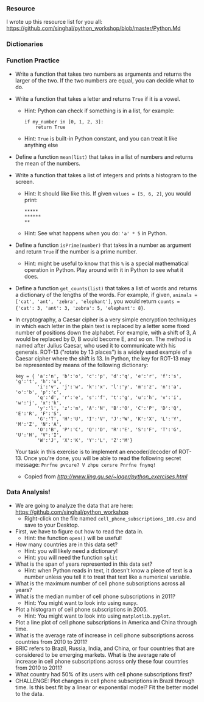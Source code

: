 ### Resource
I wrote up this resource list for you all: https://github.com/singhal/python_workshop/blob/master/Python.Md


### Dictionaries



### Function Practice

- Write a function that takes two numbers as arguments and returns the larger of the two. If the two numbers are equal, you can decide what to do.
- Write a function that takes a letter and returns `True` if it is a vowel.
	- Hint: Python can check if something is in a list, for example:
		```
		if my_number in [0, 1, 2, 3]:
			return True
		``` 
	- Hint: `True` is built-in Python constant, and you can treat it like anything else
- Define a function `mean(list)` that takes in a list of numbers and returns the mean of the numbers.
- Write a function that takes a list of integers and prints a histogram to the screen.

	- Hint: It should like like this. If given `values = [5, 6, 2]`, you would print:

		```
		*****
		******
		**
		```
	- Hint: See what happens when you do: `'a' * 5` in Python.
- Define a function `isPrime(number)` that takes in a number as argument and return `True` if the number is a prime number.

	- Hint: might be useful to know that this `%` is a special mathematical operation in Python. Play around with it in Python to see what it does.
- Define a function `get_counts(list)` that takes a list of words and returns a dictionary of the lengths of the words. For example, if given, `animals = ['cat', 'ant', 'zebra', 'elephant']`, you would return `counts = {'cat': 3, 'ant': 3, 'zebra': 5, 'elephant': 8}`.
- In cryptography, a Caesar cipher is a very simple encryption techniques in which each letter in the plain text is replaced by a letter some fixed number of positions down the alphabet. For example, with a shift of 3, A would be replaced by D, B would become E, and so on. The method is named after Julius Caesar, who used it to communicate with his generals. ROT-13 ("rotate by 13 places") is a widely used example of a Caesar cipher where the shift is 13. In Python, the key for ROT-13 may be represented by means of the following dictionary:

	```
	key = {	'a':'n', 'b':'o', 'c':'p', 'd':'q', 'e':'r', 'f':'s', 'g':'t', 'h':'u', 
       		'i':'v', 'j':'w', 'k':'x', 'l':'y', 'm':'z', 'n':'a', 'o':'b', 'p':'c', 
       		'q':'d', 'r':'e', 's':'f', 't':'g', 'u':'h', 'v':'i', 'w':'j', 'x':'k',
       		'y':'l', 'z':'m', 'A':'N', 'B':'O', 'C':'P', 'D':'Q', 'E':'R', 'F':'S', 
       		'G':'T', 'H':'U', 'I':'V', 'J':'W', 'K':'X', 'L':'Y', 'M':'Z', 'N':'A', 
       		'O':'B', 'P':'C', 'Q':'D', 'R':'E', 'S':'F', 'T':'G', 'U':'H', 'V':'I', 
       		'W':'J', 'X':'K', 'Y':'L', 'Z':'M'}
     ```
  Your task in this exercise is to implement an encoder/decoder of ROT-13. Once you're done, you will be able to read the following secret message: `Pnrfne pvcure? V zhpu cersre Pnrfne fnynq!`
	- Copied from _http://www.ling.gu.se/~lager/python_exercises.html_


### Data Analysis!
- We are going to analyze the data that are here: https://github.com/singhal/python_workshop
	- Right-click on the file named `cell_phone_subscriptions_100.csv` and save to your Desktop.
- First, we have to figure out how to read the data in.
	- Hint: the function `open()` will be useful!
- How many countries are in this data set?
	- Hint: you will likely need a dictionary!
	- Hint: you will need the function `split`
- What is the span of years represented in this data set?
	- Hint: when Python reads in text, it doesn't know a piece of text is a number unless you tell it to treat that text like a numerical variable.
- What is the maximum number of cell phone subscriptions across all years?
- What is the median number of cell phone subscriptions in 2011?
	- Hint: You might want to look into using `numpy`.
- Plot a histogram of cell phone subscriptions in 2005.
	- Hint: You might want to look into using `matplotlib.pyplot`.
- Plot a line plot of cell phone subscriptions in America and China through time.
- What is the average rate of increase in cell phone subscriptions across countries from 2010 to 2011?
- BRIC refers to Brazil, Russia, India, and China, or four countries that are considered to be emerging markets. What is the average rate of increase in cell phone subscriptions across only these four countries from 2010 to 2011?
- What country had 50% of its users with cell phone subscriptions first?
- CHALLENGE: Plot changes in cell phone subscriptions in Brazil through time. Is this best fit by a linear or exponential model? Fit the better model to the data.
